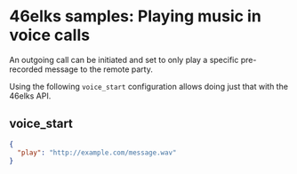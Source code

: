 # 46elks samples: Playing music in voice calls

An outgoing call can be initiated and set to only play a specific pre-recorded message to the remote party.

Using the following `voice_start` configuration allows doing just that with the 46elks API.

## voice_start

```json
{
  "play": "http://example.com/message.wav"
}
```
